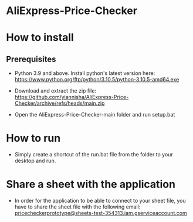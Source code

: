 # AliExpress-Price-Checker

# How to install

## Prerequisites
- Python 3.9 and above. Install python's latest version here: https://www.python.org/ftp/python/3.10.5/python-3.10.5-amd64.exe

- Download and extract the zip file: https://github.com/yiannisha/AliExpress-Price-Checker/archive/refs/heads/main.zip
- Open the AliExpress-Price-Checker-main folder and run setup.bat

# How to run
- Simply create a shortcut of the run.bat file from the folder to your desktop and run.

# Share a sheet with the application
- In order for the application to be able to connect to your sheet file, you have to share the sheet file with the following email: pricecheckerprototype@sheets-test-354313.iam.gserviceaccount.com

